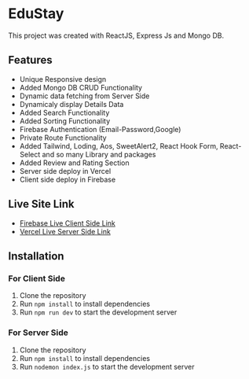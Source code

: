 # EduStay

This project was created with ReactJS, Express Js and Mongo DB.

## Features

- Unique Responsive design
- Added Mongo DB CRUD Functionality
- Dynamic data fetching from Server Side
- Dynamicaly display Details Data
- Added Search Functionality
- Added Sorting Functionality
- Firebase Authentication (Email-Password,Google)
- Private Route Functionality
- Added Tailwind, Loding, Aos, SweetAlert2, React Hook Form, React-Select and so many Library and packages
- Added Review and Rating Section
- Server side deploy in Vercel
- Client side deploy in Firebase

## Live Site Link

- [Firebase Live Client Side Link](https://edu-stay-da180.web.app)
- [Vercel Live Server Side Link](https://edustay-server.vercel.app)

## Installation

### For Client Side

1. Clone the repository
2. Run `npm install` to install dependencies
3. Run `npm run dev` to start the development server


### For Server Side

1. Clone the repository
2. Run `npm install` to install dependencies
3. Run `nodemon index.js` to start the development server
